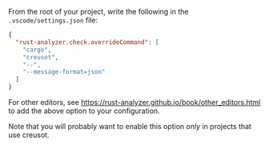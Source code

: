 From the root of your project, write the following in the `.vscode/settings.json` file:
```json
{
  "rust-analyzer.check.overrideCommand": [
    "cargo",
    "creusot",
    "--",
    "--message-format=json"
  ]
}
```

For other editors, see <https://rust-analyzer.github.io/book/other_editors.html> to add the above option to your configuration.

Note that you will probably want to enable this option _only_ in projects that use creusot.
